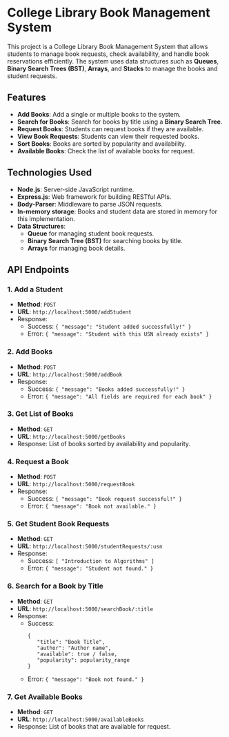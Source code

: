 # College Library Book Management System

This project is a College Library Book Management System that allows students to manage book requests, check availability, and handle book reservations efficiently. The system uses data structures such as **Queues**, **Binary Search Trees (BST)**, **Arrays**, and **Stacks** to manage the books and student requests.

## Features
- **Add Books**: Add a single or multiple books to the system.
- **Search for Books**: Search for books by title using a **Binary Search Tree**.
- **Request Books**: Students can request books if they are available.
- **View Book Requests**: Students can view their requested books.
- **Sort Books**: Books are sorted by popularity and availability.
- **Available Books**: Check the list of available books for request.

## Technologies Used
- **Node.js**: Server-side JavaScript runtime.
- **Express.js**: Web framework for building RESTful APIs.
- **Body-Parser**: Middleware to parse JSON requests.
- **In-memory storage**: Books and student data are stored in memory for this implementation.
- **Data Structures**: 
  - **Queue** for managing student book requests.
  - **Binary Search Tree (BST)** for searching books by title.
  - **Arrays** for managing book details.

## API Endpoints

### 1. Add a Student
- **Method**: `POST`
- **URL**: `http://localhost:5000/addStudent`
- Response:
  - Success: `{ "message": "Student added successfully!" }`
  - Error: `{ "message": "Student with this USN already exists" }`

### 2. Add Books
- **Method**: `POST`
- **URL**: `http://localhost:5000/addBook`
- Response:
  - Success: `{ "message": "Books added successfully!" }`
  - Error: `{ "message": "All fields are required for each book" }`

### 3. Get List of Books
- **Method**: `GET`
- **URL**: `http://localhost:5000/getBooks`
- Response: List of books sorted by availability and popularity.

### 4. Request a Book
- **Method**: `POST`
- **URL**: `http://localhost:5000/requestBook`
- Response:
  - Success: `{ "message": "Book request successful!" }`
  - Error: `{ "message": "Book not available." }`

### 5. Get Student Book Requests
- **Method**: `GET`
- **URL**: `http://localhost:5000/studentRequests/:usn`
- Response:
  - Success: `[ "Introduction to Algorithms" ]`
  - Error: `{ "message": "Student not found." }`

### 6. Search for a Book by Title
- **Method**: `GET`
- **URL**: `http://localhost:5000/searchBook/:title`
- Response:
  - Success:
    ```
    {
       "title": "Book Title",
       "author": "Author name",
       "available": true / false,
       "popularity": popularity_range
    }
    ```
  - Error: `{ "message": "Book not found." }`

### 7. Get Available Books
- **Method**: `GET`
- **URL**: `http://localhost:5000/availableBooks`
- Response: List of books that are available for request.


##